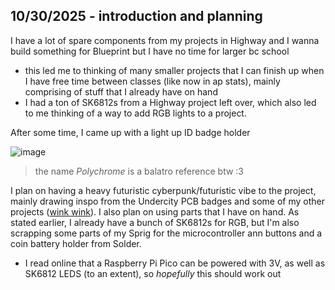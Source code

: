 <!--
  ===================    !!READ THIS NOTICE!!   ====================
  DO NOT edit this file manually. Your changes WILL BE OVERWRITTEN!
  This journal is auto generated and updated by Hack Club Blueprint.
  To edit this file, please edit your journal entries on Blueprint.
  ==================================================================
-->

## 10/30/2025 - introduction and planning  

I have a lot of spare components from my projects in Highway and I wanna build something for Blueprint but I have no time for larger bc school
* this led me to thinking of many smaller projects that I can finish up when I have free time between classes (like now in ap stats), mainly comprising of stuff that I already have on hand
* I had a ton of SK6812s from a Highway project left over, which also led to me thinking of a way to add RGB lights to a project.

After some time, I came up with a light up ID badge holder 

![image](https://blueprint.hackclub.com/user-attachments/blobs/proxy/eyJfcmFpbHMiOnsiZGF0YSI6NjcxNCwicHVyIjoiYmxvYl9pZCJ9fQ==--c2b10f3f345f16252ca3b9d0c4b9489b9fe85d8f/image.png)
> the name _Polychrome_ is a balatro reference btw :3

I plan on having a heavy futuristic cyberpunk/futuristic vibe to the project, mainly drawing inspo from the Undercity PCB badges and some of my other projects ([wink wink](https://github.com/geg-tech/cheapsuit)).
I also plan on using parts that I have on hand. As stated earlier, I already have a bunch of SK6812s for RGB, but I'm also scrapping some parts of my Sprig for the microcontroller ann buttons and a coin battery holder from Solder.
* I read online that a Raspberry Pi Pico can be powered with 3V, as well as SK6812 LEDS (to an extent), so _hopefully_ this should work out  


